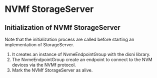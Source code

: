 # NVMf StorageServer

## Initialization of NVMf StorageServer

Note that the initialization process are called before starting an implementation of StorageServer.

1. It creates an instance of NvmeEndpointGroup with the disni library.
2. The NvmeEndpointGroup create an endpoint to connect to the NVM devices via the NVMf protocol.
3. Mark the NVMf StorageServer as alive.




